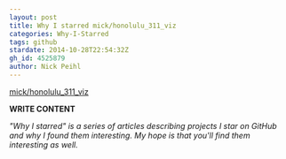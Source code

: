 ```yaml
---
layout: post
title: Why I starred mick/honolulu_311_viz
categories: Why-I-Starred
tags: github
stardate: 2014-10-28T22:54:32Z
gh_id: 4525879
author: Nick Peihl
---
```


[mick/honolulu_311_viz](https://github.com/mick/honolulu_311_viz)

**WRITE CONTENT**

*"Why I starred" is a series of articles describing projects I star on GitHub and why I found them interesting. My hope is that you'll find them interesting as well.*

